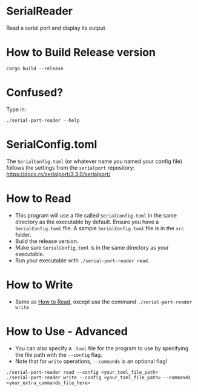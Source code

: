 # SerialReader

Read a serial port and display its output

# How to Build Release version

```
cargo build --release
```

# Confused?

Type in:

```
./serial-port-reader --help
```

# SerialConfig.toml

The `SerialConfig.toml` (or whatever name you named your config file) follows the settings
from the `serialport` repository: https://docs.rs/serialport/3.3.0/serialport/

# How to Read

- This program will use a file called `SerialConfig.toml` in the same directory as the executable by default.
  Ensure you have a `SerialConfig.toml` file. A sample `SerialConfig.toml` file is in the `src` folder.
- Build the release version.
- Make sure `SerialConfig.toml` is in the same directory as your executable.
- Run your executable with `./serial-port-reader read`.

# How to Write

- Same as [How to Read](#how-to-read), except use the command `./serial-port-reader write`

# How to Use - Advanced

- You can also specify a `.toml` file for the program to use by specifying the file path with the `--config` flag.
- Note that for `write` operations, `--commands` is an optional flag!

```
./serial-port-reader read --config <your_toml_file_path>
./serial-port-reader write --config <your_toml_file_path> --commands <your_extra_commands_file_here>
```
